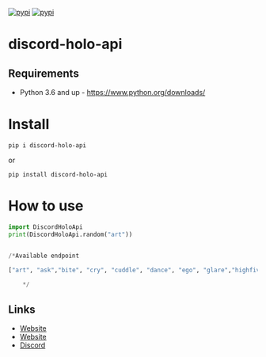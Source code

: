 [![pypi](https://img.shields.io/pypi/dt/discord-holo-api?style=for-the-badge)](https://pypi.org/project/discord-holo-api)
[![pypi](https://img.shields.io/pypi/v/discord-holo-api?style=for-the-badge)](https://pypi.org/project/discord-holo-api)

# discord-holo-api

## Requirements
- Python 3.6 and up - https://www.python.org/downloads/

# Install
```
pip i discord-holo-api
```

or

```
pip install discord-holo-api

```
# How to use

```py
import DiscordHoloApi
print(DiscordHoloApi.random("art"))


/*Available endpoint

["art", "ask","bite", "cry", "cuddle", "dance", "ego", "glare","highfive", "hug", "kiss", "lick", "nom", "pat", "poke", "pressf", "punch", "sex", "shoot", "slap", "slappope", "smug", "suicide", "tickle", "wasted", "wink"]
    
    */
```
    
## Links

*   [Website](http://discord-holo-api.ml/api/)
*   [Website](https://github.com/gimartmart/discord_holo_api_py)
*   [Discord](https://discord.gg/TApdfmN)